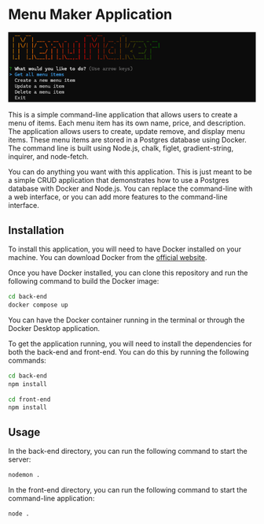 # Menu Maker Application

![Cover Photo](cover.png)

This is a simple command-line application that allows users to create a menu of items. Each menu item has its own name, price, and description. The application allows users to create, update remove, and display menu items. These menu items are stored in a Postgres database using Docker. The command line is built using Node.js, chalk, figlet, gradient-string, inquirer, and node-fetch.

You can do anything you want with this application. This is just meant to be a simple CRUD application that demonstrates how to use a Postgres database with Docker and Node.js. You can replace the command-line with a web interface, or you can add more features to the command-line interface.

## Installation

To install this application, you will need to have Docker installed on your machine. You can download Docker from the [official website](https://www.docker.com/).

Once you have Docker installed, you can clone this repository and run the following command to build the Docker image:

```bash
cd back-end
docker compose up
```

You can have the Docker container running in the terminal or through the Docker Desktop application.

To get the application running, you will need to install the dependencies for both the back-end and front-end. You can do this by running the following commands:

```bash
cd back-end
npm install
```

```bash
cd front-end
npm install
```

## Usage

In the back-end directory, you can run the following command to start the server:

```bash
nodemon .
```

In the front-end directory, you can run the following command to start the command-line application:

```bash
node .
```
